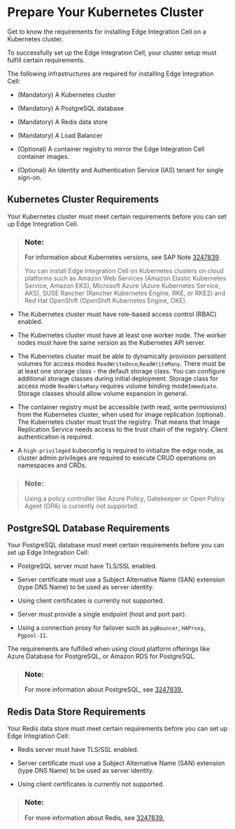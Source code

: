 <!-- loio46720c5f00494102b4d1b036045dc20a -->

# Prepare Your Kubernetes Cluster

Get to know the requirements for installing Edge Integration Cell on a Kubernetes cluster.

To successfully set up the Edge Integration Cell, your cluster setup must fulfill certain requirements.

The following infrastructures are required for installing Edge Integration Cell:

-   \(Mandatory\) A Kubernetes cluster

-   \(Mandatory\) A PostgreSQL database

-   \(Mandatory\) A Redis data store

-   \(Mandatory\) A Load Balancer

-   \(Optional\) A container registry to mirror the Edge Integration Cell container images.

-   \(Optional\) An Identity and Authentication Service \(IAS\) tenant for single sign-on.




<a name="loio46720c5f00494102b4d1b036045dc20a__section_k5d_t51_mvb"/>

## Kubernetes Cluster Requirements

Your Kubernetes cluster must meet certain requirements before you can set up Edge Integration Cell.

> ### Note:  
> For information about Kubernetes versions, see SAP Note [3247839](https://me.sap.com/notes/3247839).
> 
> You can install Edge Integration Cell on Kubernetes clusters on cloud platforms such as Amazon Web Services \(Amazon Elastic Kubernetes Service, Amazon EKS\), Microsoft Azure \(Azure Kubernetes Service, AKS\), SUSE Rancher \(Rancher Kubernetes Engine, RKE, or RKE2\) and Red Hat OpenShift \(OpenShift Kubernetes Engine, OKE\).

-   The Kubernetes cluster must have role-based access control \(RBAC\) enabled.

-   The Kubernetes cluster must have at least one worker node. The worker nodes must have the same version as the Kubernetes API server.

-   The Kubernetes cluster must be able to dynamically provision persistent volumes for access modes `ReadWriteOnce`,`ReadWriteMany`. There must be at least one storage class - the default storage class. You can configure additional storage classes during initial deployment. Storage class for access mode `ReadWriteMany` requires volume binding mode`Immediate`. Storage classes should allow volume expansion in general.

-   The container registry must be accessible \(with read, write permissions\) from the Kubernetes cluster, when used for image replication \(optional\). The Kubernetes cluster must trust the registry. That means that Image Replication Service needs access to the trust chain of the registry. Client authentication is required.

-   A `high-privileged` kubeconfig is required to initialize the edge node, as cluster admin privileges are required to execute CRUD operations on namespaces and CRDs.


> ### Note:  
> Using a policy controller like Azure Policy, Gatekeeper or Open Policy Agent \(OPA\) is currently not supported.



<a name="loio46720c5f00494102b4d1b036045dc20a__section_gm2_l11_yyb"/>

## PostgreSQL Database Requirements

Your PostgreSQL database must meet certain requirements before you can set up Edge Integration Cell:

-   PostgreSQL server must have TLS/SSL enabled.

-   Server certificate must use a Subject Alternative Name \(SAN\) extension \(type DNS Name\) to be used as server identity.

-   Using client certificates is currently not supported.

-   Server must provide a single endpoint \(host and port pair\).

-   Using a connection proxy for failover such as `pgBouncer`, `HAProxy`, `Pgpool-II`.


The requirements are fulfilled when using cloud platform offerings like Azure Database for PostgreSQL, or Amazon RDS for PostgreSQL.

> ### Note:  
> For more information about PostgreSQL, see [3247839.](https://me.sap.com/notes/3247839.)



<a name="loio46720c5f00494102b4d1b036045dc20a__section_rgm_1n1_yyb"/>

## Redis Data Store Requirements

Your Redis data store must meet certain requirements before you can set up Edge Integration Cell:

-   Redis server must have TLS/SSL enabled.

-   Server certificate must use a Subject Alternative Name \(SAN\) extension \(type DNS Name\) to be used as server identity.

-   Using client certificates is currently not supported.

> ### Note:  
> For more information about Redis, see [3247839.](https://me.sap.com/notes/3247839.)

